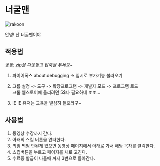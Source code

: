 # 너굴맨

![rakoon](https://iulovers.com/rakoon.jpg)

안녕! 난 너굴맨이야

## 적용법
*공통: zip을 다운받고 압축을 푸세요~*

1. 파이어폭스
  about:debugging -> 임시로 부가기능 불러오기

2. 크롬
  설정 -> 도구 -> 확장프로그램 -> 개발자 모드 -> 프로그램 로드<br>
  크롬 웹스토어에 올리려면 5$나 필요하네 ㅎㅎ...

3. IE
  IE 유저는 교육을 열심히 들으라구~

## 사용법
1. 동영상 수강까지 간다.
2. 아래의 스킵 버튼을 연타한다.
3. 띄엄 띄엄 안된게 있으면 동영상 페이지에서 아래로 가서 해당 목차를 클릭한다.
4. 스킵버튼을 누르고 페이지를 새로 고친다.
5. 수료증 발급이 나올때 까지 3번으로 돌아간다.
